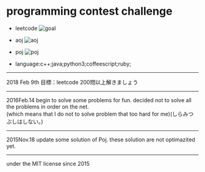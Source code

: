 # programming contest challenge

- leetcode ![goal](../lib/icons/leetcode-readme-num/goal-green.svg)

- aoj ![aoj](../lib/icons/aoj/aoj.svg)

- poj ![poj](../lib/icons/poj/poj.svg)

- language:c++;java;python3;coffeescript;ruby;

--------

2018 Feb 9th
目標：leetcode 200問以上解きましょう

--------

2016Feb.14
begin to solve some problems for fun.
decided not to solve all the problems in order on the net.  
(which means that I do not to solve problem that too hard for me)(しらみつぶしはしない。)

--------

2015Nov.18
update some solution of Poj.
these solution are not optimazited yet.

--------

under the MIT license since 2015

